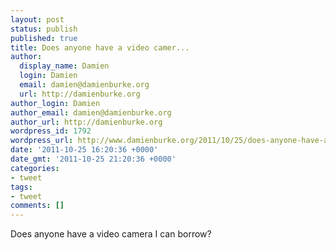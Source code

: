 ```yaml
---
layout: post
status: publish
published: true
title: Does anyone have a video camer...
author:
  display_name: Damien
  login: Damien
  email: damien@damienburke.org
  url: http://damienburke.org
author_login: Damien
author_email: damien@damienburke.org
author_url: http://damienburke.org
wordpress_id: 1792
wordpress_url: http://www.damienburke.org/2011/10/25/does-anyone-have-a-video-camer/
date: '2011-10-25 16:20:36 +0000'
date_gmt: '2011-10-25 21:20:36 +0000'
categories:
- tweet
tags:
- tweet
comments: []
---
```

<p>Does anyone have a video camera I can borrow?</p>
